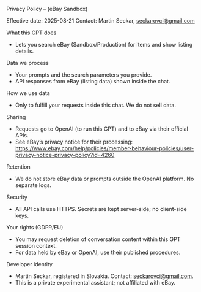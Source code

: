 Privacy Policy – <Your GPT Name> (eBay Sandbox)

Effective date: 2025-08-21
Contact: Martin Seckar, seckarovci@gmail.com

What this GPT does
- Lets you search eBay (Sandbox/Production) for items and show listing details.

Data we process
- Your prompts and the search parameters you provide.
- API responses from eBay (listing data) shown inside the chat.

How we use data
- Only to fulfill your requests inside this chat. We do not sell data.

Sharing
- Requests go to OpenAI (to run this GPT) and to eBay via their official APIs.
- See eBay’s privacy notice for their processing: https://www.ebay.com/help/policies/member-behaviour-policies/user-privacy-notice-privacy-policy?id=4260

Retention
- We do not store eBay data or prompts outside the OpenAI platform. No separate logs.

Security
- All API calls use HTTPS. Secrets are kept server-side; no client-side keys.

Your rights (GDPR/EU)
- You may request deletion of conversation content within this GPT session context.
- For data held by eBay or OpenAI, use their published procedures.

Developer identity
- Martin Seckar, registered in Slovakia. Contact: seckarovci@gmail.com.
- This is a private experimental assistant; not affiliated with eBay.
